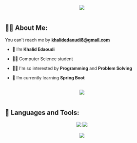 
<div align="center">
    <img src="https://readme-typing-svg.herokuapp.com/?font=Righteous&size=35&center=true&vCenter=true&width=500&height=70&duration=4000&lines=Hi+There!+👋;+I'm+Khalid+Edaoudi!+😎;" />
</div>

<br>

## 🙋‍♂️ About Me:

 You can't reach me by **khalidedaoudi8@gmail.com**

- 🔭 I’m **Khalid Edaoudi**

- :student: Computer Science student

- 👨‍💻 I'm so interested by **Programming** and **Problem Solving** 

- 🌱 I’m currently learning **Spring Boot**

<br>
<div align="center">
    <img src="https://user-images.githubusercontent.com/73097560/115834477-dbab4500-a447-11eb-908a-139a6edaec5c.gif" />
</div>
<br>

## 🚀 Languages and Tools:
<div align="center">
    <img src="https://skillicons.dev/icons?i=php,mysql,cpp,java,spring boot, sqlserver" />
    <img src="https://skillicons.dev/icons?i=github,git,vscode,tailwind,bootstrap,eclipse,javascript,jquery,react,postman" /><br>
</div>

<br>
<div align="center">
    <img src="https://user-images.githubusercontent.com/73097560/115834477-dbab4500-a447-11eb-908a-139a6edaec5c.gif" />
</div>
<br>

<br/>
